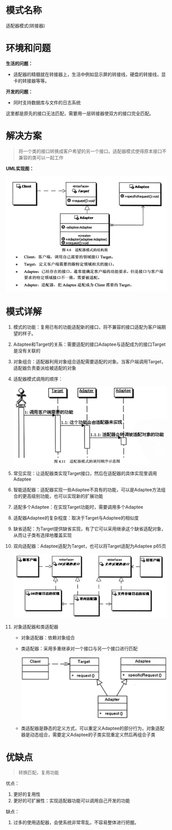 # 模式名称
适配器模式(转接器)

# 环境和问题
**生活的问题：**
- 适配器的精髓就在转接器上，生活中例如显示屏的转接线，硬盘的转接线，显卡的转接器等等。

**开发的问题：**
- 同时支持数据库与文件的日志系统

这里都是原先的接口无法匹配，需要用一层转接器使双方的接口完全匹配。

# 解决方案
>将一个类的接口转换成客户希望的另一个接口。适配器模式使得原本接口不兼容的类可以一起工作

**UML实现图：**
    
   ![image](.README_images/082e353a.png)

# 模式详解
1. 模式的功能：复用已有的功能适配新的接口，将不兼容的接口适配为客户端期望的样子。
2. Adaptee和Target的关系：需要适配的接口Adaptee与适配成为的接口Target是没有关联的
3. 对象组合：适配器利用对象组合适配需要适配的对象。当客户端调用Target，适配器负责委派给被适配的对象
4. 适配器模式调用的顺序：
    
    ![image](.README_images/04208cbb.png)
5. 常见实现：让适配器类实现Target接口，然后在适配器的具体实现里调用Adaptee
6. 智能适配器：适配器实现一些Adaptee不具有的功能，可以是Adaptee方法组合的更高级别功能，也可以实现新的扩展功能
7. 适配多个Adaptee：在实现Target功能时，需要调用多个Adaptee
8. 适配器Adaptee的复杂程度：取决于Target与Adaptee的相似度
9. 缺省适配：为Target提供缺省实现，有了它可以采用继承这个缺省适配对象，从而让子类有选择地覆盖实现
10. 双向适配器：Adaptee适配为Target，也可以将Target适配为Adaptee p65页
    
    ![image](.README_images/14e484c3.png)
11. 对象适配器和类适配器
    - 对象适配器：依赖对象组合
    - 类适配器：采用多重继承对一个接口与另一个接口进行匹配
        
        ![image](.README_images/4602c240.png)
    - 类适配器是静态的定义方式，可以重定义Adaptee的部分行为，对象适配器是动态组合，需要定义Adaptee的子类实现重定义然后再组合子类

# 优缺点
> 转换匹配，复用功能

优点：
1. 更好的复用性
2. 更好的可扩展性：实现适配器功能可以调用自己开发的功能

缺点：
1. 过多的使用适配器，会使系统非常零乱，不容易整体进行把握。
